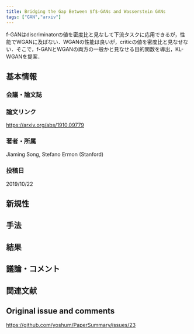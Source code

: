 ```yaml
---
title: Bridging the Gap Between $f$-GANs and Wasserstein GANs
tags: ["GAN","arxiv"]
---
```



f-GANはdiscriminatorの値を密度比と見なして下流タスクに応用できるが，性能でWGANに及ばない．WGANの性能は良いが，criticの値を密度比と見なせない．そこで，f-GANとWGANの両方の一般かと見なせる目的関数を導出，KL-WGANを提案．

## 基本情報
### 会議・論文誌

### 論文リンク
https://arxiv.org/abs/1910.09779

### 著者・所属
Jiaming Song, Stefano Ermon (Stanford)

### 投稿日
2019/10/22

## 新規性

## 手法

## 結果

## 議論・コメント

## 関連文献


## Original issue and comments

https://github.com/yoshum/PaperSummary/issues/23
